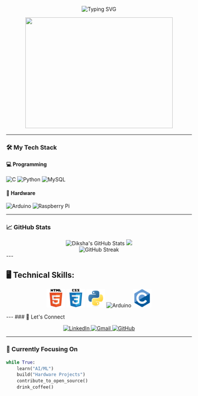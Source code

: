 <p align="center">
  <img src="https://readme-typing-svg.demolab.com?font=Fira+Code&pause=1000&color=FF7F50&center=true&vCenter=true&width=435&lines=Hi+%F0%9F%91%8B%2C+I'm+Diksha;Junior+Developer;AI%2FML+Enthusiast;Hardware+Tinkerer" alt="Typing SVG" />
</p>

<div align="center">
  <img src="https://github.com/user-attachments/assets/09158bbe-2371-4b07-9c76-f2a7e2c758f8" width="400" height="300">
</div>

---

### 🛠️ My Tech Stack

#### 💻 Programming
![C](https://img.shields.io/badge/c-%2300599C.svg?style=for-the-badge&logo=c&logoColor=white)
![Python](https://img.shields.io/badge/python-3670A0?style=for-the-badge&logo=python&logoColor=ffdd54)
![MySQL](https://img.shields.io/badge/mysql-%2300f.svg?style=for-the-badge&logo=mysql&logoColor=white)

#### 🔌 Hardware
![Arduino](https://img.shields.io/badge/-Arduino-00979D?style=for-the-badge&logo=Arduino&logoColor=white)
![Raspberry Pi](https://img.shields.io/badge/-RaspberryPi-C51A4A?style=for-the-badge&logo=Raspberry-Pi)


---

### 📈 GitHub Stats

<div align="center">
  <img src="https://github-readme-stats.vercel.app/api?username=diksha135&show_icons=true&theme=radical" alt="Diksha's GitHub Stats" height="160"/>
  <img src="https://github-readme-stats.vercel.app/api/top-langs/?username=diksha135&layout=compact&theme=radical" height="160"/>
</div>

<div align="center">
  <img src="https://streak-stats.demolab.com?user=diksha135&theme=radical" alt="GitHub Streak" />
</div>
---

## 🖥️ Technical Skills:

<p align="center">
  <img src="https://raw.githubusercontent.com/devicons/devicon/master/icons/html5/html5-original-wordmark.svg" alt="HTML5" width="50" height="50"/>
  <img src="https://raw.githubusercontent.com/devicons/devicon/master/icons/css3/css3-original-wordmark.svg" alt="CSS3" width="50" height="50"/>
  <img src="https://raw.githubusercontent.com/devicons/devicon/master/icons/python/python-original.svg" alt="Python" width="50" height="50"/>
  <img src="https://cdn.worldvectorlogo.com/logos/arduino-1.svg" alt="Arduino" width="50" height="50"/>
  <img src="https://raw.githubusercontent.com/devicons/devicon/master/icons/c/c-original.svg" alt="C" width="50" height="50"/>
</p>
---
### 🤝 Let's Connect

<p align="center">
  <a href="https://linkedin.com/in/diksha-972a9932a">
    <img src="https://img.shields.io/badge/LinkedIn-0077B5?style=for-the-badge&logo=linkedin&logoColor=white" alt="LinkedIn"/>
  </a>
  <a href="mailto:3d5iksh@gmail.com">
    <img src="https://img.shields.io/badge/Gmail-D14836?style=for-the-badge&logo=gmail&logoColor=white" alt="Gmail"/>
  </a>
  <a href="https://github.com/diksha135">
    <img src="https://img.shields.io/badge/GitHub-100000?style=for-the-badge&logo=github&logoColor=white" alt="GitHub"/>
  </a>
</p>

---

### 🎯 Currently Focusing On
```python
while True:
    learn("AI/ML")
    build("Hardware Projects")
    contribute_to_open_source()
    drink_coffee()
